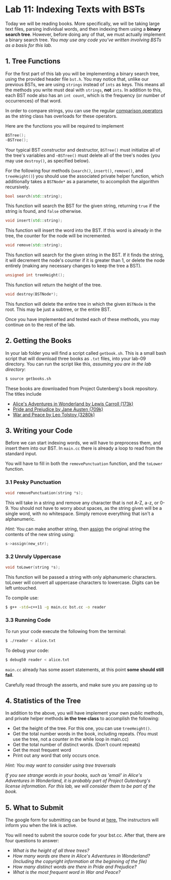 # Lab 11: Indexing Texts with BSTs

Today we will be reading books. More specifically, we will be taking large text files, parsing individual words, and then indexing them using a **binary search tree**. However, before doing any of that, we must actually implement a binary search tree. *You may use any code you've written involving BSTs as a basis for this lab.*

## 1. Tree Functions

For the first part of this lab you will be implementing a binary search tree, using the provided header file `bst.h`. You may notice that, unlike our previous BSTs, we are using `strings` instead of `ints` as keys. This means all the methods you write must deal with `strings`, **not** `ints`. In addition to this, each BST node also has an `int count`, which is the frequency (or number of occurrences) of that word. 

In order to compare strings, you can use the regular [comparison operators](http://en.cppreference.com/w/cpp/string/basic_string/operator_cmp) as the string class has overloads for these operators.

Here are the functions you will be required to implement

```c++
BSTree();
~BSTree();
```
Your typical BST constructor and destructor, `BSTree()` must initialize all of the tree's variables and `~BSTree()` must delete all of the tree's nodes (you may use `destroy()`, as specified below).

For the following four methods (`search()`, `insert()`, `remove()`, and `treeHeight()`) you should use the associated private helper function, which additionally takes a `BSTNode*` as a parameter, to accomplish the algorithm recursively.

```c++
bool search(std::string);
```
This function will search the BST for the given string, returning `true` if the string is found, and `false` otherwise.

```c++
void insert(std::string);
```
This function will insert the word into the BST. If this word is already in the tree, the counter for the node will be incremented.

```c++
void remove(std::string);
```
This function will search for the given string in the BST. If it finds the string, it will decrement the node's counter if it is greater than 1, or delete the node entirely (making any necessary changes to keep the tree a BST).

```c++
unsigned int treeHeight();
```
This function will return the height of the tree.

```c++
void destroy(BSTNode*);
```
This function will delete the entire tree in which the given `BSTNode` is the root. This may be just a subtree, or the entire BST.

Once you have implemented and tested each of these methods, you may continue on to the rest of the lab.

## 2. Getting the Books

In your lab folder you will find a script called `getbook.sh`. This is a small bash script that will download three books as `.txt` files, into your lab-09 directory. You can run the script like this, *assuming you are in the lab directory*:

```bash
$ source getbooks.sh
```

These books are downloaded from Project Gutenberg's book repository. The titles include 
* [Alice's Adventures in Wonderland by Lewis Carroll (173k)](http://www.gutenberg.org/ebooks/11)
* [Pride and Prejudice by Jane Austen (709k)](http://www.gutenberg.org/ebooks/1342)
* [War and Peace by Leo Tolstoy (3280k)](http://www.gutenberg.org/ebooks/2600)

## 3. Writing your Code

Before we can start indexing words, we will have to preprocess them, and insert them into our BST. In `main.cc` there is already a loop to read from the standard input.

You will have to fill in both the `removePunctuation` function, and the `toLower` function.

### 3.1 Pesky Punctuation
```c++
void removePunctuation(string *s);
```
This will take in a string and remove any character that is not A-Z, a-z, or 0-9. You should not have to worry about spaces, as the string given will be a single word, with no whitespace. Simply remove everything that isn't a alphanumeric.

*Hint:* You can make another string, then [assign](http://en.cppreference.com/w/cpp/string/basic_string/assign) the original string the contents of the new string using:

```c++
s->assign(new_str);
```

### 3.2 Unruly Uppercase

```c++
void toLower(string *s);
```
This function will be passed a string with only alphanumeric characters. toLower will convert all uppercase characters to lowercase. Digits can be left untouched.

To compile use:

```bash
$ g++ -std=c++11 -g main.cc bst.cc -o reader
```

### 3.3 Running Code

To run your code execute the following from the terminal:

```bash
$ ./reader < alice.txt
```

To debug your code:

```bash
$ debug50 reader < alice.txt 
```

`main.cc` already has some assert statements, at this point **some should still fail**. 

Carefully read through the asserts, and make sure you are passing up to 

## 4. Statistics of the Tree

In addition to the above, you will have implement your own public methods, and private helper methods **in the tree class** to accomplish the following: 

* Get the height of the tree. For this one, you can use `treeHeight()`.
* Get the total number words in the book, including repeats. (You must use the tree, not a counter in the while loop in main.cc)
* Get the total number of distinct words. (Don't count repeats)
* Get the most frequent word
* Print out any word that only occurs once.

*Hint: You may want to consider using tree traversals*

*If you see strange words in your books, such as 'email' in Alice's Adventures in Wonderland, it is probably part of Project Gutenburg's license information. For this lab, we will consider them to be part of the book.*

## 5. What to Submit

The google form for submitting can be found at [here.](https://docs.google.com/forms/d/e/1FAIpQLScKmAYjsGLEKsNXbOhjc-wszyEKUJP5uJyD4N848tJP9FRM-g/viewform?usp=sf_link) The instructors will inform you when the link is active.

You will need to submit the source code for your bst.cc. After that, there are four questions to answer:

* *What is the height of all three trees?*
* *How many words are there in Alice's Adventures in Wonderland? (Including the copyright information at the beginning of the file)*
* *How many distinct words are there in Pride and Prejudice?*
* *What is the most frequent word in War and Peace?*
